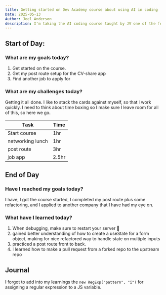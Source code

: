 ```yaml
---
title: Getting started on Dev Academy course about using AI in coding
Date: 2025-05-13
Author: Joel Anderson
description: I'm taking the AI coding course taught by JV one of the founders of Dev Academy. Interested to see what they think about using AI in coding, but mostly curious how I can use it to supercharge my learning and not, be a crutch.
---
```


## Start of Day:

### What are my goals today?
1. Get started on the course.
2. Get my post route setup for the CV-share app
3. Find another job to apply for

### What are my challenges today?
Getting it all done. I like to stack the cards against myself, so that I work quickly. I need to think about time boxing so I make sure I leave room for all of this, so here we go.

| Task | Time |
|--|--|
|Start course | 1hr |
| networking lunch | 1hr |
| post route | 3hr |
| job app | 2.5hr |

## End of Day

### Have I reached my goals today?
I have, I got the course started, I completed my post route plus some refactoring, and I applied to another company that I have had my eye on.

### What have I learned today?
1. When debugging, make sure to restart your server :eyes:
2. gained better understanding of how to create a useState for a form object, making for nice refactored way to handle state on multiple inputs
3. practiced a post route front to back.
4. I learned how to make a pull request from a forked repo to the
upstream repo

## Journal
I forgot to add into my learnings the `new RegExp("pattern", "i")` for assigning a regular expression to a JS variable.
